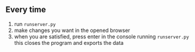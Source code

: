 ## Every time
1) run `runserver.py`
2) make changes you want in the opened browser
3) when you are satisfied, press enter in the console running `runserver.py` this closes the program and exports the data
